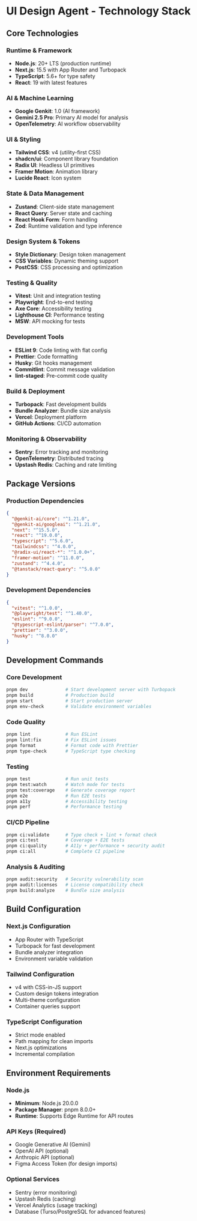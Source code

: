 # UI Design Agent - Technology Stack

## Core Technologies

### Runtime & Framework
- **Node.js**: 20+ LTS (production runtime)
- **Next.js**: 15.5 with App Router and Turbopack
- **TypeScript**: 5.6+ for type safety
- **React**: 19 with latest features

### AI & Machine Learning
- **Google Genkit**: 1.0 (AI framework)
- **Gemini 2.5 Pro**: Primary AI model for analysis
- **OpenTelemetry**: AI workflow observability

### UI & Styling
- **Tailwind CSS**: v4 (utility-first CSS)
- **shadcn/ui**: Component library foundation
- **Radix UI**: Headless UI primitives
- **Framer Motion**: Animation library
- **Lucide React**: Icon system

### State & Data Management
- **Zustand**: Client-side state management
- **React Query**: Server state and caching
- **React Hook Form**: Form handling
- **Zod**: Runtime validation and type inference

### Design System & Tokens
- **Style Dictionary**: Design token management
- **CSS Variables**: Dynamic theming support
- **PostCSS**: CSS processing and optimization

### Testing & Quality
- **Vitest**: Unit and integration testing
- **Playwright**: End-to-end testing
- **Axe Core**: Accessibility testing
- **Lighthouse CI**: Performance testing
- **MSW**: API mocking for tests

### Development Tools
- **ESLint 9**: Code linting with flat config
- **Prettier**: Code formatting
- **Husky**: Git hooks management
- **Commitlint**: Commit message validation
- **lint-staged**: Pre-commit code quality

### Build & Deployment
- **Turbopack**: Fast development builds
- **Bundle Analyzer**: Bundle size analysis
- **Vercel**: Deployment platform
- **GitHub Actions**: CI/CD automation

### Monitoring & Observability
- **Sentry**: Error tracking and monitoring
- **OpenTelemetry**: Distributed tracing
- **Upstash Redis**: Caching and rate limiting

## Package Versions

### Production Dependencies
```json
{
  "@genkit-ai/core": "^1.21.0",
  "@genkit-ai/googleai": "^1.21.0",
  "next": "^15.5.0",
  "react": "^19.0.0",
  "typescript": "^5.6.0",
  "tailwindcss": "^4.0.0",
  "@radix-ui/react-*": "^1.0.0+",
  "framer-motion": "^11.0.0",
  "zustand": "^4.4.0",
  "@tanstack/react-query": "^5.0.0"
}
```

### Development Dependencies
```json
{
  "vitest": "^1.0.0",
  "@playwright/test": "^1.40.0",
  "eslint": "^9.0.0",
  "@typescript-eslint/parser": "^7.0.0",
  "prettier": "^3.0.0",
  "husky": "^8.0.0"
}
```

## Development Commands

### Core Development
```bash
pnpm dev              # Start development server with Turbopack
pnpm build            # Production build
pnpm start            # Start production server
pnpm env-check        # Validate environment variables
```

### Code Quality
```bash
pnpm lint             # Run ESLint
pnpm lint:fix         # Fix ESLint issues
pnpm format           # Format code with Prettier
pnpm type-check       # TypeScript type checking
```

### Testing
```bash
pnpm test             # Run unit tests
pnpm test:watch       # Watch mode for tests
pnpm test:coverage    # Generate coverage report
pnpm e2e              # Run E2E tests
pnpm a11y             # Accessibility testing
pnpm perf             # Performance testing
```

### CI/CD Pipeline
```bash
pnpm ci:validate      # Type check + lint + format check
pnpm ci:test          # Coverage + E2E tests
pnpm ci:quality       # A11y + performance + security audit
pnpm ci:all           # Complete CI pipeline
```

### Analysis & Auditing
```bash
pnpm audit:security   # Security vulnerability scan
pnpm audit:licenses   # License compatibility check
pnpm build:analyze    # Bundle size analysis
```

## Build Configuration

### Next.js Configuration
- App Router with TypeScript
- Turbopack for fast development
- Bundle analyzer integration
- Environment variable validation

### Tailwind Configuration
- v4 with CSS-in-JS support
- Custom design tokens integration
- Multi-theme configuration
- Container queries support

### TypeScript Configuration
- Strict mode enabled
- Path mapping for clean imports
- Next.js optimizations
- Incremental compilation

## Environment Requirements

### Node.js
- **Minimum**: Node.js 20.0.0
- **Package Manager**: pnpm 8.0.0+
- **Runtime**: Supports Edge Runtime for API routes

### API Keys (Required)
- Google Generative AI (Gemini)
- OpenAI API (optional)
- Anthropic API (optional)
- Figma Access Token (for design imports)

### Optional Services
- Sentry (error monitoring)
- Upstash Redis (caching)
- Vercel Analytics (usage tracking)
- Database (Turso/PostgreSQL for advanced features)